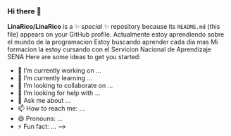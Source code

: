 ### Hi there 👋
**LinaRico/LinaRico** is a ✨ _special_ ✨ repository because its `README.md` (this file) appears on your GitHub profile.
Actualmente estoy aprendiendo sobre el mundo de la programacion
Estoy buscando aprender cada dia mas
Mi formacion la estoy cursando con el Servicion Nacional de Aprendizaje SENA
Here are some ideas to get you started:

- 🔭 I’m currently working on ...
- 🌱 I’m currently learning ...
- 👯 I’m looking to collaborate on ...
- 🤔 I’m looking for help with ...
- 💬 Ask me about ...
- 📫 How to reach me: ...
- 😄 Pronouns: ...
- ⚡ Fun fact: ...
-->

